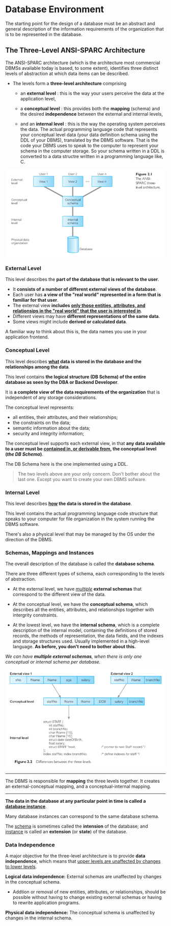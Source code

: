 # Database Environment
The starting point for the design of a database must be an abstract and general description of the information requirements of the organization that is to be represented in the database.

## The Three-Level ANSI-SPARC Architecture
The ANSI-SPARC architecture (which is the architecture most commercial DBMSs available today is based, to some extent), identifies three distinct levels of abstraction at which data items can be described.
- The levels form a **three-level architecture** comprising 
  - an **external level** : this is the way your users perceive the data at the application level,
  - a **conceptual level** : this provides both the **mapping** (schema) and the desired **independence** between the external and internal levels,

  - and an **internal level** : this is the way the operating system perceives the data. The actual programming language code that represents your conceptual level data (your data definition schema using the DDL of your DBMS), translated by the DBMS software. That is the code your DBMS uses to speak to the computer to represent your schema in the computer storage. So your schema written in a DDL is converted to a data structre written in a programming language like, C.

![Three level DB Architecture](./imgs/three-level-db-architecture.png)

### External Level
This level describes the **part of the database that is relevant to the user**.
- It **consists of a number of different external views of the database**. 
- Each user has **a view of the "real world" represented in a form that is familiar for that user**.
- The external view **includes <u>only those entities, attributes, and relationsips in the "real world" that the user is interested in</u>**.
- Different views may have **different representations of the same data**. 
- Some views might include **derived or calculated data**.

A familiar way to think about this is, the data names you use in your application frontend.

### Conceptual Level
This level describes **<u>what</u> data is stored in the database and the relationships among the data**.

This level contains **the logical structure (DB Schema) of the entire database as seen by the DBA or Backend Developer**.

It is **a complete view of the data requirements of the organization** that is independent of any storage considerations.

The conceptual level represents:
- all entities, their attributes, and their relationships;
- the constraints on the data;
- semantic information about the data;
- security and integrity information;

The conceptual level supports each external view, in that **any data available to a user must be <u>contained in, or derivable from</u>, the conceptual level (_the DB Schema_)**.

The DB Schema here is the one implemented using a DDL.

> The two levels above are your only concern. Don't bother about the last one. Except you want to create your own DBMS sofware.

### Internal Level
This level describes **<u>how</u> the data is stored in the database**.

This level contains the actual programming language code structure that speaks to your computer for file organization in the system running the DBMS software.

There's also a physical level that may be managed by the OS under the direction of the DBMS.

### Schemas, Mappings and Instances
The overall description of the database is called the **database schema**.

There are three different types of schema, each corresponding to the levels of abstraction.
- At the external level, we have *<u>multiple</u>* **external schemas** that correspond to the different view of the data.
- At the conceptual level, we have the **conceptual schema**, which describes all the entities, attributes, and relationships together with intergrity constraints.

- At the lowest level, we have the **internal schema**, which is a complete description of the internal model, containing the definitions of stored records, the methods of representation, the data fields, and the indexes and storage structures used. Usually implemented in a high-level language. **As before, you don't need to bother about this.**

*We can have **multiple external schemas**, when there is only one conceptual or internal schema per database.*

![The representation of the thre level](./imgs/representation-of-the-three-level.png)

---

The DBMS is responsible for **mapping** the three levels together. It creates an external-conceptual mapping, and a conceptual-internal mapping.

---
**The data in the database at any particular point in time is called a <u>database instance</u>**. 

Many database instances can correspond to the same database schema. 

The <u>schema</u> is sometimes called the **intension** of the database; and <u>instance</u> is called an **extension** (or **state**) of the database.

### Data Independence
A major objective for the three-level architecture is to provide **data independence**, which means that <u>upper levels are unaffected by changes to lower levels</u>.

**Logical data independence:** External schemas are unaffected by changes in the conceptual schema.
- Addtion or removal of new entities, attributes, or relationships, should be possible without having to change existing external schemas or having to rewrite application programs.

**Physical data independence:** The conceptual schema is unaffected by changes in the internal schema.
